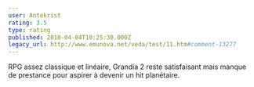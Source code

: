 ```yaml
---
user: Antekrist
rating: 3.5
type: rating
published: 2010-04-04T10:25:30.000Z
legacy_url: http://www.emunova.net/veda/test/11.htm#comment-13277
---
```

RPG assez classique et linéaire, Grandia 2 reste satisfaisant mais manque de prestance pour aspirer à devenir un hit planétaire.